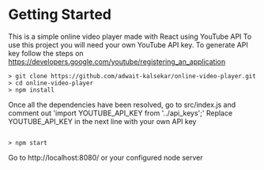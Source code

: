 # Getting Started

This is a simple online video player made with React using YouTube API
To use this project you will need your own YouTube API key.
To generate API key follow the steps on https://developers.google.com/youtube/registering_an_application

```
> git clone https://github.com/adwait-kalsekar/online-video-player.git
> cd online-video-player  
> npm install

```
Once all the dependencies have been resolved, go to src/index.js and comment out 'import YOUTUBE_API_KEY from '../api_keys';'
Replace YOUTUBE_API_KEY in the next line with your own API key

```

> npm start

```
Go to http://localhost:8080/ or your configured node server